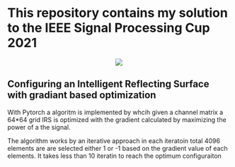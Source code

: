 # This repository contains my solution to the IEEE Signal Processing Cup 2021


<center><img src="https://signalprocessingsociety.org/sites/default/files/uploads/images/community_involvement/SPCup2021.jpg"></center>

## Configuring an Intelligent Reflecting Surface with gradiant based optimization


With Pytorch a algoritm is implemented by whcih given a channel matrix a 64*64 grid IRS is optimized with the gradient calculated by maximizing the power of a the signal.

The algorithm works by an iterative approach in each iteratoin total 4096 elements are are selected either 1 or -1 based on the gradient value of each elements. It takes less than 10 iteratin to reach the optimum configuraiton 
